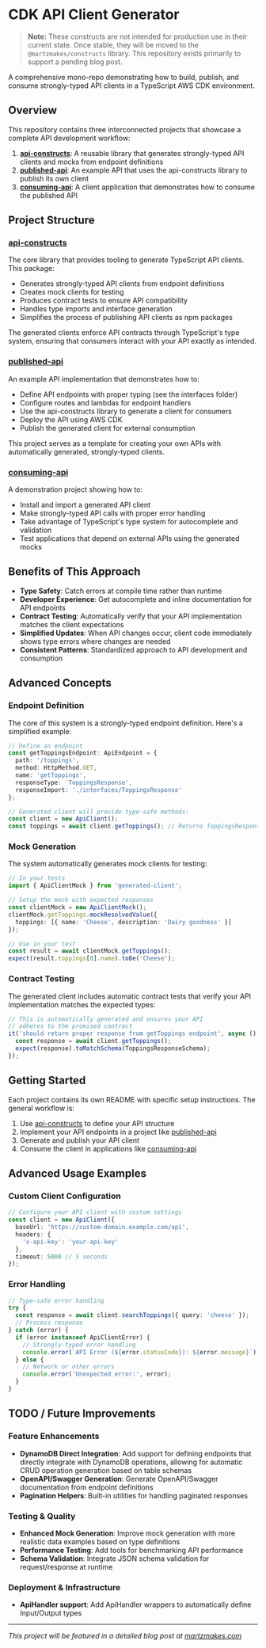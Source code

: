 # CDK API Client Generator

> **Note:** These constructs are not intended for production use in their current state. Once stable, they will be moved to the `@martzmakes/constructs` library. This repository exists primarily to support a pending blog post.

A comprehensive mono-repo demonstrating how to build, publish, and consume strongly-typed API clients in a TypeScript AWS CDK environment.

## Overview

This repository contains three interconnected projects that showcase a complete API development workflow:

1. **[api-constructs](./api-constructs/README.md)**: A reusable library that generates strongly-typed API clients and mocks from endpoint definitions
2. **[published-api](./published-api/README.md)**: An example API that uses the api-constructs library to publish its own client
3. **[consuming-api](./consuming-api/README.md)**: A client application that demonstrates how to consume the published API

## Project Structure

### [api-constructs](./api-constructs/README.md)

The core library that provides tooling to generate TypeScript API clients. This package:

- Generates strongly-typed API clients from endpoint definitions
- Creates mock clients for testing
- Produces contract tests to ensure API compatibility
- Handles type imports and interface generation
- Simplifies the process of publishing API clients as npm packages

The generated clients enforce API contracts through TypeScript's type system, ensuring that consumers interact with your API exactly as intended.

### [published-api](./published-api/README.md)

An example API implementation that demonstrates how to:

- Define API endpoints with proper typing (see the interfaces folder)
- Configure routes and lambdas for endpoint handlers
- Use the api-constructs library to generate a client for consumers
- Deploy the API using AWS CDK
- Publish the generated client for external consumption

This project serves as a template for creating your own APIs with automatically generated, strongly-typed clients.

### [consuming-api](./consuming-api/README.md)

A demonstration project showing how to:

- Install and import a generated API client
- Make strongly-typed API calls with proper error handling
- Take advantage of TypeScript's type system for autocomplete and validation
- Test applications that depend on external APIs using the generated mocks

## Benefits of This Approach

- **Type Safety**: Catch errors at compile time rather than runtime
- **Developer Experience**: Get autocomplete and inline documentation for API endpoints
- **Contract Testing**: Automatically verify that your API implementation matches the client expectations
- **Simplified Updates**: When API changes occur, client code immediately shows type errors where changes are needed
- **Consistent Patterns**: Standardized approach to API development and consumption

## Advanced Concepts

### Endpoint Definition

The core of this system is a strongly-typed endpoint definition. Here's a simplified example:

```typescript
// Define an endpoint
const getToppingsEndpoint: ApiEndpoint = {
  path: '/toppings',
  method: HttpMethod.GET,
  name: 'getToppings',
  responseType: 'ToppingsResponse',
  responseImport: './interfaces/ToppingsResponse'
};

// Generated client will provide type-safe methods:
const client = new ApiClient();
const toppings = await client.getToppings(); // Returns ToppingsResponse
```

### Mock Generation

The system automatically generates mock clients for testing:

```typescript
// In your tests
import { ApiClientMock } from 'generated-client';

// Setup the mock with expected responses
const clientMock = new ApiClientMock();
clientMock.getToppings.mockResolvedValue({
  toppings: [{ name: 'Cheese', description: 'Dairy goodness' }]
});

// Use in your test
const result = await clientMock.getToppings();
expect(result.toppings[0].name).toBe('Cheese');
```

### Contract Testing

The generated client includes automatic contract tests that verify your API implementation matches the expected types:

```typescript
// This is automatically generated and ensures your API
// adheres to the promised contract
it('should return proper response from getToppings endpoint', async () => {
  const response = await client.getToppings();
  expect(response).toMatchSchema(ToppingsResponseSchema);
});
```

## Getting Started

Each project contains its own README with specific setup instructions. The general workflow is:

1. Use [api-constructs](./api-constructs/README.md) to define your API structure
2. Implement your API endpoints in a project like [published-api](./published-api/README.md)
3. Generate and publish your API client
4. Consume the client in applications like [consuming-api](./consuming-api/README.md)

## Advanced Usage Examples

### Custom Client Configuration

```typescript
// Configure your API client with custom settings
const client = new ApiClient({
  baseUrl: 'https://custom-domain.example.com/api',
  headers: {
    'x-api-key': 'your-api-key'
  },
  timeout: 5000 // 5 seconds
});
```

### Error Handling

```typescript
// Type-safe error handling
try {
  const response = await client.searchToppings({ query: 'cheese' });
  // Process response
} catch (error) {
  if (error instanceof ApiClientError) {
    // Strongly-typed error handling
    console.error(`API Error (${error.statusCode}): ${error.message}`);
  } else {
    // Network or other errors
    console.error('Unexpected error:', error);
  }
}
```

## TODO / Future Improvements

### Feature Enhancements
- **DynamoDB Direct Integration**: Add support for defining endpoints that directly integrate with DynamoDB operations, allowing for automatic CRUD operation generation based on table schemas
- **OpenAPI/Swagger Generation**: Generate OpenAPI/Swagger documentation from endpoint definitions
- **Pagination Helpers**: Built-in utilities for handling paginated responses

### Testing & Quality
- **Enhanced Mock Generation**: Improve mock generation with more realistic data examples based on type definitions
- **Performance Testing**: Add tools for benchmarking API performance
- **Schema Validation**: Integrate JSON schema validation for request/response at runtime

### Deployment & Infrastructure
- **ApiHandler support**: Add ApiHandler wrappers to automatically define Input/Output types

---

*This project will be featured in a detailed blog post at [martzmakes.com](https://martzmakes.com)*